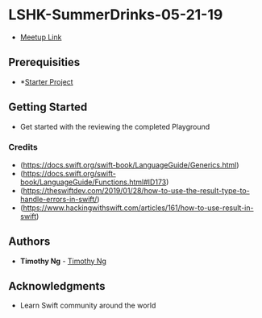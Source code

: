 # LSHK-SummerDrinks-05-21-19

* [Meetup Link](https://www.meetup.com/Learn-Swift-HK/events/260189158/)

## Prerequisities 
- *[Starter Project](https://github.com/ncytimothy/LSHK_05_21_2019_SummerDrinksStarter)

## Getting Started

- Get started with the reviewing the completed Playground

### Credits
- (https://docs.swift.org/swift-book/LanguageGuide/Generics.html)
- (https://docs.swift.org/swift-book/LanguageGuide/Functions.html#ID173)
- (https://theswiftdev.com/2019/01/28/how-to-use-the-result-type-to-handle-errors-in-swift/)
- (https://www.hackingwithswift.com/articles/161/how-to-use-result-in-swift)

## Authors

* **Timothy Ng** - [Timothy Ng](https://github.com/ncytimothy)


## Acknowledgments

* Learn Swift community around the world




